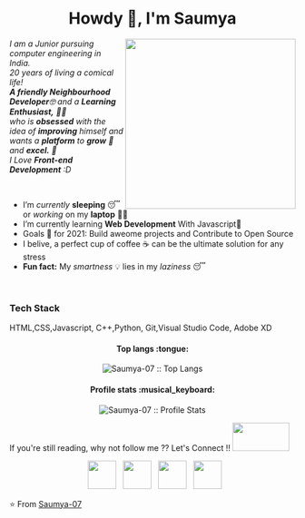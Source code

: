 <h1 align="center">Howdy 👋, I'm Saumya</h1>
<!---
<h3 align="center">An enthusiastic and passionate frontend developer from India</h3>
<p align='left'>For Fun- </br>
When a JavaScript date has gone bad, "Don't call me, I'll callback you. I promise!"</p>
--->


<p>
  <em>
    <img src="https://user-images.githubusercontent.com/68998355/110340114-e7d17380-804e-11eb-8265-14c72d71932e.png" align="right" width="300">
    I am a Junior pursuing computer engineering in India. <br>
    20 years of living a comical life! <br>
    <b>A friendly Neighbourhood Developer</b>🤓 and a <b>Learning Enthusiast,</b>&nbsp;👩‍💻 </br>who is <b>obsessed</b>
    with the idea of <b>improving</b> himself and wants a <b>platform</b> to 
    <b>grow</b> 🚀and 
    <b>excel.</b> 🏅 <br>
    I Love <b>Front-end Development</b> :D <br>
  </em>
  
</p>
<br>

- I’m *currently* **sleeping** 😴 or *working* on my **laptop** 👨‍💻
- I’m  currently learning **Web Development** With Javascript💪
- Goals 🌱  for 2021: Build aweome projects and Contribute to Open Source
- I belive, a perfect cup of coffee ☕ can be the ultimate solution for any stress
- **Fun fact:** My *smartness* 💡 lies in my *laziness* 😴 </br>
<!---You know you're a programmer when you spend a day to find the problem, and then fix it with one line of code.---!
!-- <img alt="GIF" src="medal.gif" width="20vw" /> Have a look at my Repos💡 & do Leave a **STAR**⭐️ if you like my work👨‍💻.--!>
<br>

<h3>Tech Stack</h3>
 HTML,CSS,Javascript,
 C++,Python,
 Git,Visual Studio Code,
 Adobe XD

<!--
<table>
  <tbody>
    <tr valign="top">
      <td width="25%" align="center">
        <span>𝗖++</span><br><br><br>
        <img height="64px" src="https://cdn.svgporn.com/logos/cpp.svg">
      </td>
      <td width="25%" align="center">
        <span>Python</span><br><br><br>
        <img height="64px" src="https://cdn.svgporn.com/logos/python.svg">
      </td>
      <td width="25%" align="center">
        <span>𝗝𝗮𝘃𝗮script</span><br><br><br>
        <img height="64px" src="https://cdn.svgporn.com/logos/javascript.svg">
      </td>
      <td width="25%" align="center">
        <span>HTML</span><br><br><br>
        <img height="64px" src="https://cdn.svgporn.com/logos/html5.svg">
      </td>
      <td width="25%" align="center">
        <span>CSS</span><br><br><br>
        <img height="64px" src="https://cdn.svgporn.com/logos/css.svg">
      </td>
    </tr>
    <tr valign="top">
      <td width="25%" align="center">
        <span>𝗚𝗶𝘁</span><br><br><br>
        <img height="64px" src="https://cdn.svgporn.com/logos/git-icon.svg">
      </td>
      <td width="25%" align="center">
        <span>𝗩𝗶𝘀𝘂𝗮𝗹 𝗦𝘁𝘂𝗱𝗶𝗼 𝗖𝗼𝗱𝗲</span><br><br><br>
        <img height="64px" src="https://cdn.svgporn.com/logos/visual-studio-code.svg">
      </td>
      <td width="25%" align="center">
        <span>Adobe XD</span><br><br><br>
        <img height="64px" src="https://cdn.svgporn.com/logos/adobe-xd.svg">
      </td>
    </tr>
  </tbody>
</table>
--->
<h4 align="center">Top langs :tongue:</h4>

<p align="center"><img src="https://github-readme-stats.vercel.app/api/top-langs/?username=Saumya-07&langs_count=10&theme=dracula&layout=compact" alt="Saumya-07 :: Top Langs" /></p>

<h4 align="center">Profile stats :musical_keyboard:</h4>

<p align="center"><img src="https://github-readme-stats.vercel.app/api?username=Saumya-07&show_icons=true&theme=dracula&layout=compact" alt="Saumya-07 :: Profile Stats" /></p>

<!--- <i>Random dev joke for you!</i><br><br>
<a href="https://readme-jokes.vercel.app"><img align="center" src="https://readme-jokes.vercel.app/api" alt="README Jokes"></a>--->

If you're still reading, why not follow me ?? Let's Connect !! <img src='https://user-images.githubusercontent.com/68998355/110338147-b0fa5e00-804c-11eb-9ba2-6a93ff186cae.gif' width='100' height='50' > 
<!---<h3 align='center'> Connect with Me </h3>--->
<p align="center">
&nbsp; <a href="https://twitter.com/saumya727" target="_blank" rel="noopener noreferrer"><img src="https://img.icons8.com/plasticine/100/000000/twitter.png" width="50" /></a>  
&nbsp; <a href="https://www.instagram.com/__saumyagupta/" target="_blank" rel="noopener noreferrer"><img src="https://img.icons8.com/plasticine/100/000000/instagram-new.png" width="50" /></a>  
&nbsp; <a href="https://www.linkedin.com/in/saumya-gupta-905b271b7/" target="_blank" rel="noopener noreferrer"><img src="https://img.icons8.com/plasticine/100/000000/linkedin.png" width="50" /></a>
&nbsp; <a href="mailto:saumyagupta720@gmail.com" target="_blank" rel="noopener noreferrer"><img src="https://img.icons8.com/plasticine/100/000000/gmail.png"  width="50" /></a>
</p>

⭐️ From [Saumya-07](https://github.com/Saumya-07)
